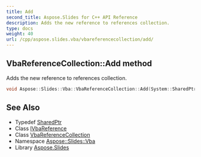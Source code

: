 ```yaml
---
title: Add
second_title: Aspose.Slides for C++ API Reference
description: Adds the new reference to references collection.
type: docs
weight: 40
url: /cpp/aspose.slides.vba/vbareferencecollection/add/
---
```

## VbaReferenceCollection::Add method


Adds the new reference to references collection.

```cpp
void Aspose::Slides::Vba::VbaReferenceCollection::Add(System::SharedPtr<IVbaReference> value) override
```

## See Also

* Typedef [SharedPtr](../../../system/sharedptr/)
* Class [IVbaReference](../../ivbareference/)
* Class [VbaReferenceCollection](../)
* Namespace [Aspose::Slides::Vba](../../)
* Library [Aspose.Slides](../../../)
